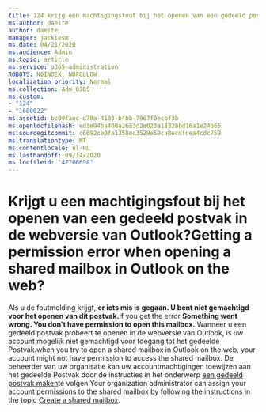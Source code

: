 ```yaml
---
title: 124 krijg een machtigingsfout bij het openen van een gedeeld postvak in OWA?
ms.author: daeite
author: daeite
manager: jackiesm
ms.date: 04/21/2020
ms.audience: Admin
ms.topic: article
ms.service: o365-administration
ROBOTS: NOINDEX, NOFOLLOW
localization_priority: Normal
ms.collection: Adm_O365
ms.custom:
- "124"
- "1600022"
ms.assetid: bc09faec-d78a-4103-b4bb-7967f0ecbf3b
ms.openlocfilehash: ed3e94ba400a2683c2e023a1832bbd16a1e24b65
ms.sourcegitcommit: c6692ce0fa1358ec3529e59ca0ecdfdea4cdc759
ms.translationtype: MT
ms.contentlocale: nl-NL
ms.lasthandoff: 09/14/2020
ms.locfileid: "47706698"
---
```

# <a name="getting-a-permission-error-when-opening-a-shared-mailbox-in-outlook-on-the-web"></a><span data-ttu-id="72a39-102">Krijgt u een machtigingsfout bij het openen van een gedeeld postvak in de webversie van Outlook?</span><span class="sxs-lookup"><span data-stu-id="72a39-102">Getting a permission error when opening a shared mailbox in Outlook on the web?</span></span>

<span data-ttu-id="72a39-103">Als u de foutmelding krijgt, **er iets mis is gegaan. U bent niet gemachtigd voor het openen van dit postvak.**</span><span class="sxs-lookup"><span data-stu-id="72a39-103">If you get the error **Something went wrong. You don't have permission to open this mailbox.**</span></span> <span data-ttu-id="72a39-104">Wanneer u een gedeeld postvak probeert te openen in de webversie van Outlook, is uw account mogelijk niet gemachtigd voor toegang tot het gedeelde Postvak.</span><span class="sxs-lookup"><span data-stu-id="72a39-104">when you try to open a shared mailbox in Outlook on the web, your account might not have permission to access the shared mailbox.</span></span> <span data-ttu-id="72a39-105">De beheerder van uw organisatie kan uw accountmachtigingen toewijzen aan het gedeelde Postvak door de instructies in het onderwerp [een gedeeld postvak maken](https://docs.microsoft.com/microsoft-365/admin/email/create-a-shared-mailbox)te volgen.</span><span class="sxs-lookup"><span data-stu-id="72a39-105">Your organization administrator can assign your account permissions to the shared mailbox by following the instructions in the topic [Create a shared mailbox](https://docs.microsoft.com/microsoft-365/admin/email/create-a-shared-mailbox).</span></span>
  